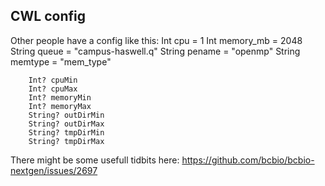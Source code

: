 ## CWL config
Other people have a config like this:
        Int cpu = 1
        Int memory_mb = 2048
        String queue = "campus-haswell.q"
        String pename = "openmp"
        String memtype = "mem_type"
        
        Int? cpuMin
        Int? cpuMax
        Int? memoryMin
        Int? memoryMax
        String? outDirMin
        String? outDirMax
        String? tmpDirMin
        String? tmpDirMax


There might be some usefull tidbits here:
https://github.com/bcbio/bcbio-nextgen/issues/2697
